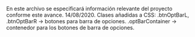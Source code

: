 En este archivo se especificará información relevante del proyecto conforme este avance. 14/08/2020.
Clases añadidas a CSS:
.btnOptBarL, .btnOptBarR -> botones para barra de opciones.
.optBarContainer -> contenedor para los botones de barra de opciones.